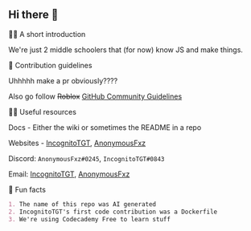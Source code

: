 ## Hi there 👋



🙋‍♀️ A short introduction


We're just 2 middle schoolers that (for now) know JS and make things. 



🌈 Contribution guidelines

Uhhhhh make a pr obviously????

Also go follow ~~Roblox~~ [GitHub Community Guidelines](https://docs.github.com/en/site-policy/github-terms/github-community-guidelines)


👩‍💻 Useful resources

Docs -  Either the wiki or sometimes the README in a repo

Websites - [IncognitoTGT](https://sudormrf.ml), [AnonymousFxz](https://anonymousfxz.cf)

Discord: `AnonymousFxz#0245`, `IncognitoTGT#0843`

Email: [IncognitoTGT](mailto:maiyaan@sudormrf.ml), [AnonymousFxz](fali@sudormrf.ml)

🍿 Fun facts

```md
1. The name of this repo was AI generated
2. IncognitoTGT's first code contribution was a Dockerfile
3. We're using Codecademy Free to learn stuff
```
